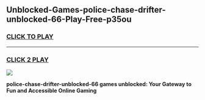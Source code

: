
## Unblocked-Games-police-chase-drifter-unblocked-66-Play-Free-p35ou
<h3>
<a href="https://premium76.site?title=police-chase-drifter-unblocked-66&ref=18A1">CLICK TO PLAY</a></h3>
<hr>

<h3>
<a href="https://premium76.site?title=police-chase-drifter-unblocked-66&ref=18A1">CLICK 2 PLAY</a>
  
</h3>

<a href="https://premium76.site?title=police-chase-drifter-unblocked-66&ref=18A1"><img src="https://clearcache.store/games.png"></a>


**police-chase-drifter-unblocked-66 games unblocked: Your Gateway to Fun and Accessible Online Gaming**
